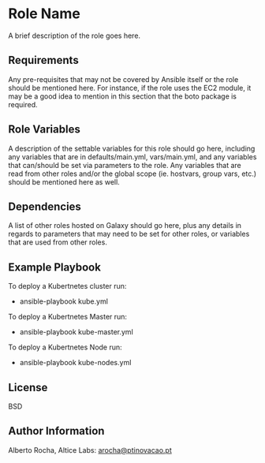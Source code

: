 Role Name
=========

A brief description of the role goes here.

Requirements
------------

Any pre-requisites that may not be covered by Ansible itself or the role should be mentioned here. For instance, if the role uses the EC2 module, it may be a good idea to mention in this section that the boto package is required.

Role Variables
--------------

A description of the settable variables for this role should go here, including any variables that are in defaults/main.yml, vars/main.yml, and any variables that can/should be set via parameters to the role. Any variables that are read from other roles and/or the global scope (ie. hostvars, group vars, etc.) should be mentioned here as well.

Dependencies
------------

A list of other roles hosted on Galaxy should go here, plus any details in regards to parameters that may need to be set for other roles, or variables that are used from other roles.

Example Playbook
----------------

To deploy a Kubertnetes cluster run:

* ansible-playbook kube.yml

To deploy a Kubertnetes Master run:

* ansible-playbook kube-master.yml

To deploy a Kubertnetes Node run:

* ansible-playbook kube-nodes.yml

License
-------

BSD

Author Information
------------------

Alberto Rocha, Altice Labs: arocha@ptinovacao.pt
